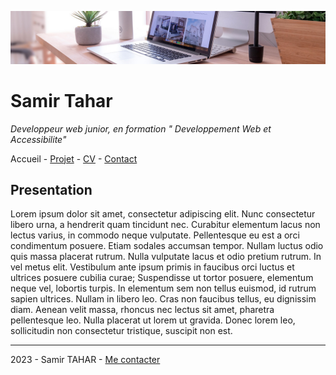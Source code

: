 ![image de bureau](img/desk-banner.jpg)

# Samir Tahar

*Developpeur web junior, en formation " Developpement Web et Accessibilite"*

 Accueil - [Projet](projets.md) - [CV](cv.md) - [Contact](contact.md)

## Presentation

Lorem ipsum dolor sit amet, consectetur adipiscing elit. Nunc consectetur libero urna, a hendrerit quam tincidunt nec. Curabitur elementum lacus non lectus varius, in commodo neque vulputate. Pellentesque eu est a orci condimentum posuere. Etiam sodales accumsan tempor. Nullam luctus odio quis massa placerat rutrum. Nulla vulputate lacus et odio pretium rutrum. In vel metus elit. Vestibulum ante ipsum primis in faucibus orci luctus et ultrices posuere cubilia curae; Suspendisse ut tortor posuere, elementum neque vel, lobortis turpis. In elementum sem non tellus euismod, id rutrum sapien ultrices. Nullam in libero leo. Cras non faucibus tellus, eu dignissim diam. Aenean velit massa, rhoncus nec lectus sit amet, pharetra pellentesque leo. Nulla placerat ut lorem ut gravida. Donec lorem leo, sollicitudin non consectetur tristique, suscipit non est.

---

2023 - Samir TAHAR - [Me contacter](contact.md)

